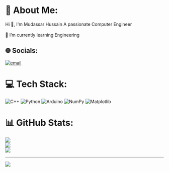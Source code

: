 # 💫 About Me:
Hi 👋, I'm Mudassar Hussain
A passionate Computer Engineer<br><br>🌱 I’m currently learning Engineering


## 🌐 Socials:
[![email](https://img.shields.io/badge/Email-D14836?logo=gmail&logoColor=white)](mailto:mh0806051@gmail.com) 

# 💻 Tech Stack:
![C++](https://img.shields.io/badge/c++-%2300599C.svg?style=for-the-badge&logo=c%2B%2B&logoColor=white) ![Python](https://img.shields.io/badge/python-3670A0?style=for-the-badge&logo=python&logoColor=ffdd54) ![Arduino](https://img.shields.io/badge/-Arduino-00979D?style=for-the-badge&logo=Arduino&logoColor=white) ![NumPy](https://img.shields.io/badge/numpy-%23013243.svg?style=for-the-badge&logo=numpy&logoColor=white) ![Matplotlib](https://img.shields.io/badge/Matplotlib-%23ffffff.svg?style=for-the-badge&logo=Matplotlib&logoColor=black)
# 📊 GitHub Stats:
![](https://github-readme-stats.vercel.app/api?username=Mudassar-23&theme=dark&hide_border=false&include_all_commits=false&count_private=false)<br/>
![](https://nirzak-streak-stats.vercel.app/?user=Mudassar-23&theme=dark&hide_border=false)<br/>
![](https://github-readme-stats.vercel.app/api/top-langs/?username=Mudassar-23&theme=dark&hide_border=false&include_all_commits=false&count_private=false&layout=compact)

---
[![](https://visitcount.itsvg.in/api?id=Mudassar-23&icon=0&color=0)](https://visitcount.itsvg.in)

<!-- Proudly created with GPRM ( https://gprm.itsvg.in ) -->
